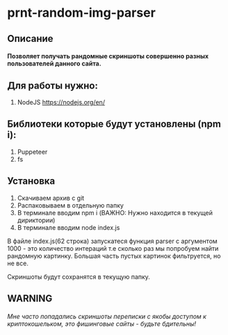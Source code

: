 # prnt-random-img-parser
 
## Описание

#### Позволяет получать рандомные скриншоты совершенно разных пользователей данного сайта.

## Для работы нужно:

1. NodeJS https://nodejs.org/en/

## Библиотеки которые будут установлены (npm i):

1. Puppeteer
2. fs


## Установка

1. Скачиваем архив с git
2. Распаковываем в отдельную папку
3. В терминале вводим npm i (ВАЖНО: Нужно находится в текущей дириктории)
4. В терминале вводим node index.js

В файле index.js(62 строка) запускатеся функция parser с аргументом 1000 - это количество интераций т.е сколько раз мы попробуем найти рандомную картинку.
Большая часть пустых картинок фильтруется, но не все.

Скриншоты будут сохранятся в текущую папку.

## WARNING

###### Мне часто попадались скриншоты переписки с якобы доступом к криптокошельком, это фишинговые сайты - будьте бдительны!

